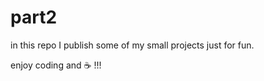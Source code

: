 # part2
in this repo I publish some of my small projects just for fun.

enjoy coding and :coffee: !!!
